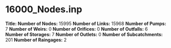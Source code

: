 # 16000_Nodes.inp
**Title:** 
**Number of Nodes:** 15995
**Number of Links:** 15968
**Number of Pumps:** 7
**Number of Weirs:** 0
**Number of Orifices:** 0
**Number of Outfalls:** 6
**Number of Storages:** 7
**Number of Outlets:** 0
**Number of Subcatchments:** 201
**Number of Raingages:** 2
